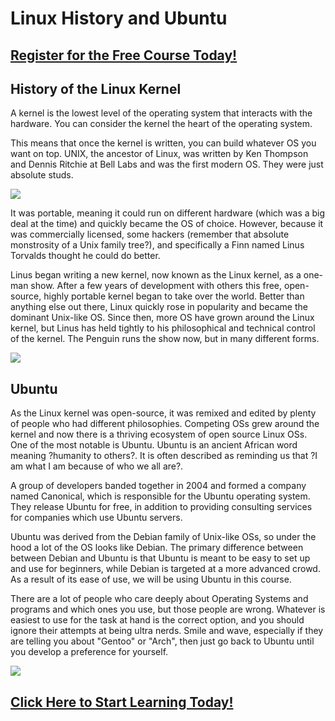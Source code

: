 # Linux History and Ubuntu
##  [Register for the Free Course Today!](https://roppers.thinkific.com/courses/computing-fundamentals)
## History of the Linux Kernel

A kernel is the lowest level of the operating system that interacts with the hardware. You can consider the kernel the heart of the operating system. 

This means that once the kernel is written, you can build whatever OS you want on top. UNIX, the ancestor of Linux, was written by Ken Thompson and Dennis Ritchie at Bell Labs and was the first modern OS. They were just absolute studs.

[<img src="https://computerhistory.org/wp-content/uploads/2020/06/Thompson_and_Ritchie_source_unknown.jpg">](https://computerhistory.org/blog/discovering-dennis-ritchies-lost-dissertation/)


It was portable, meaning it could run on different hardware (which was a big deal at the time) and quickly became the OS of choice. However, because it was commercially licensed, some hackers (remember that absolute monstrosity of a Unix family tree?), and specifically a Finn named Linus Torvalds thought he could do better. 

Linus began writing a new kernel, now known as the Linux kernel, as a one-man show. After a few years of development with others this free, open-source, highly portable kernel began to take over the world. Better than anything else out there, Linux quickly rose in popularity and became the dominant Unix-like OS. Since then, more OS have grown around the Linux kernel, but Linus has held tightly to his philosophical and technical control of the kernel. The Penguin runs the show now, but in many different forms.

[<img src="https://upload.wikimedia.org/wikipedia/commons/thumb/3/35/Tux.svg/507px-Tux.svg.png">](https://en.wikipedia.org/wiki/Linux)



## Ubuntu
As the Linux kernel was open-source, it was remixed and edited by plenty of people who had different philosophies. Competing OSs grew around the kernel and now there is a thriving ecosystem of open source Linux OSs. One of the most notable is Ubuntu. Ubuntu is an ancient African word meaning ?humanity to others?. It is often described as reminding us that ?I am what I am because of who we all are?.

A group of developers banded together in 2004 and formed a company named Canonical, which is responsible for the Ubuntu operating system. They release Ubuntu for free, in addition to providing consulting services for companies which use Ubuntu servers.

Ubuntu was derived from the Debian family of Unix-like OSs, so under the hood a lot of the OS looks like Debian. The primary difference between between Debian and Ubuntu is that Ubuntu is meant to be easy to set up and use for beginners, while Debian is targeted at a more advanced crowd. As a result of its ease of use, we will be using Ubuntu in this course.

There are a lot of people who care deeply about Operating Systems and programs and which ones you use, but those people are wrong. Whatever is easiest to use for the task at hand is the correct option, and you should ignore their attempts at being ultra nerds. Smile and wave, especially if they are telling you about "Gentoo" or "Arch", then just go back to Ubuntu until you develop a preference for yourself.

[<img src="https://imgs.xkcd.com/comics/cautionary.png">](https://xkcd.com/456/)

##  [Click Here to Start Learning Today!](https://roppers.thinkific.com/courses/computing-fundamentals)
